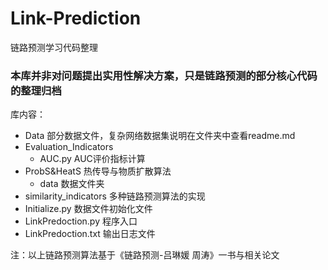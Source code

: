 # Link-Prediction
链路预测学习代码整理


### 本库并非对问题提出实用性解决方案，只是链路预测的部分核心代码的整理归档

库内容：

+ Data 部分数据文件，复杂网络数据集说明在文件夹中查看readme.md
+ Evaluation_Indicators 
   + AUC.py AUC评价指标计算
+ ProbS&HeatS 热传导与物质扩散算法
   + data 数据文件夹
+ similarity_indicators 多种链路预测算法的实现
+ Initialize.py 数据文件初始化文件
+ LinkPredoction.py   程序入口
+ LinkPredoction.txt    输出日志文件

注：以上链路预测算法基于《链路预测-吕琳媛 周涛》一书与相关论文
